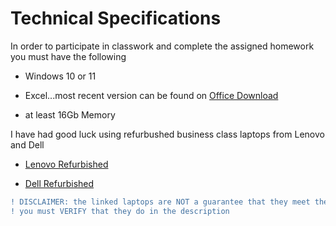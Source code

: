 # Technical Specifications

In order to participate in classwork and complete the assigned homework you must have the following

- Windows 10 or 11

- Excel...most recent version can be found on [Office Download](portal.office.com)

- at least 16Gb Memory

I have had good luck using refurbushed business class laptops from Lenovo and Dell

- [Lenovo Refurbished](https://www.lenovo.com/us/outletus/en/business-laptops/?visibleDatas=704%3A16%2520GB%3B993%3AWork%3B992%3ATraditional%2520Laptops)

- [Dell Refurbished](https://outlet.us.dell.com/ARBOnlineSales/Online/InventorySearch.aspx?c=us&cs=28&l=en&s=dfb&brandid=2801&sign=bnBYA0tousJ0J3I4SO0lLzZs55m78B7NewjWtvAY2cul8AtYdkDY0zgDQfd3axB45CLcZBVZnE21kSWb0grH7S%2f9fAgOScEQXSMYDx8jWQxe6jtr7Gm3BOXIsu64FOmSY%2bH4ffbUPjjT%2f3bryETf3P7ZssdtDpuiT6v566e9tbjHTXVVDWBKVHnf9W1qZ1lxW7XoqNM8GnAc56eHod%2bmidEk5pflpScFTjGME1E1PzvJtp4Pp%2fHzGTTvBM1IdLCslxef9uZeni%2fCfMvCgXiTneWlRis799j0Nf7Bdf93wdRYp3%2f73g%2fgcDzZOxtzmIe%2bKEpqkLVxw0DLuVO2vNk7PYz4GIu%2fKTXTsFXtBnxKLuW8G3mCk7WUqqAS4tXEuBt4)

```diff
! DISCLAIMER: the linked laptops are NOT a guarantee that they meet the specifications
! you must VERIFY that they do in the description
```
